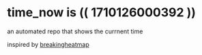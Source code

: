# time_now is (( 1710126000392 ))

an automated repo that shows the currnent time

inspired by [breakingheatmap](https://github.com/breakingheatmap/breakingheatmap)
